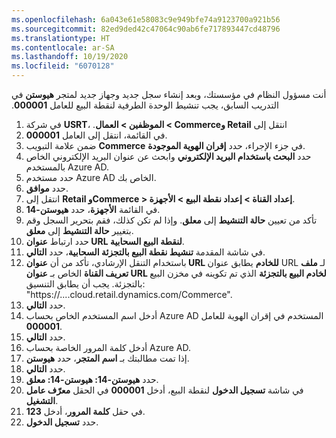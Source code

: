 ```yaml
---
ms.openlocfilehash: 6a043e61e58083c9e949bfe74a9123700a921b56
ms.sourcegitcommit: 82ed9ded42c47064c90ab6fe717893447cd48796
ms.translationtype: HT
ms.contentlocale: ar-SA
ms.lasthandoff: 10/19/2020
ms.locfileid: "6070128"
---
```

أنت مسؤول النظام في مؤسستك، وبعد إنشاء سجل جديد وجهاز جديد لمتجر **هيوستن‬‏‫** في التدريب السابق، يجب تنشيط الوحدة الطرفية لنقطة البيع للعامل **000001**. 

1. في شركة **USRT**، انتقل إلى **‬‏‫Retail وCommerce > الموظفين > العمال**.
2. في القائمة، انتقل إلى العامل **000001**. 
3. ضمن علامة التبويب **Commerce** في جزء الإجراء، حدد **إقران الهوية الموجودة**.
4. حدد **البحث باستخدام البريد الإلكتروني** وابحث عن عنوان البريد الإلكتروني الخاص بالمستخدم Azure AD. 
5. حدد مستخدم Azure AD الخاص بك.
6. حدد **موافق**.
7. انتقل إلى **Retail وCommerce > إعداد القناة > إعداد نقطة البيع > الأجهزة**.
8. في القائمة **الأجهزة**، حدد **هيوستن-14**. 
9. تأكد من تعيين **حالة التنشيط** إلى **معلق**. وإذا لم تكن كذلك، فقم بتحرير السجل وقم بتغيير **حالة التنشيط** إلى **معلق**.
10. حدد ارتباط **عنوان URL لنقطة البيع السحابية**.
11. في شاشة المقدمة **تنشيط نقطة البيع بالتجزئة السحابية**، حدد **التالي**.
12. باستخدام التنقل الإرشادي، تأكد من أن **عنوان URL للخادم** يطابق عنوان URL لـ **ملف تعريف القناة** الخاص بـ **عنوان URL لخادم البيع بالتجزئة** الذي تم تكوينه في مخزن البيع بالتجزئة. يجب أن يطابق التنسيق: "https://....cloud.retail.dynamics.com/Commerce".
13. حدد **التالي**.
14. أدخل اسم المستخدم الخاص بحساب Azure AD المستخدم في إقران الهوية للعامل **000001**.
15. حدد **التالي**.
16. أدخل كلمة المرور الخاصة بحساب Azure AD.
17. إذا تمت مطالبتك بـ **اسم المتجر**، حدد **هيوستن**.
18. حدد **التالي**.
19. حدد **هيوستن-14: هيوستن-14: معلق**.
20. في شاشة **تسجيل الدخول** لنقطة البيع، أدخل **000001** في الحقل **معرّف عامل التشغيل**.
21. في حقل **كلمة المرور**، أدخل **123**.
21. حدد **تسجيل الدخول**.


